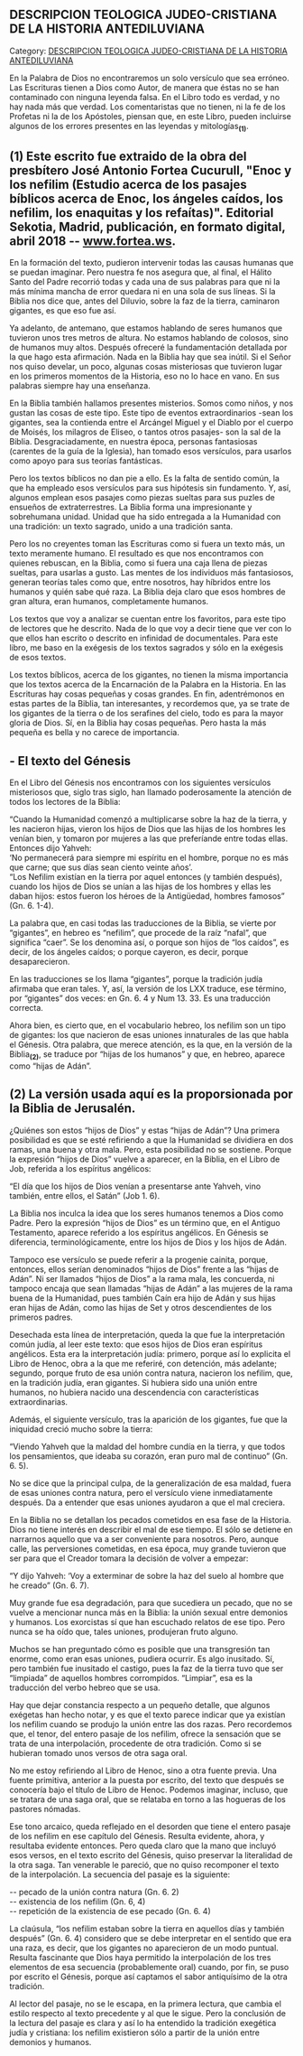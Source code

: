 ## DESCRIPCION TEOLOGICA JUDEO-CRISTIANA DE LA HISTORIA ANTEDILUVIANA

Category: [DESCRIPCION TEOLOGICA JUDEO-CRISTIANA DE LA HISTORIA ANTEDILUVIANA](http://descubrircorrientes.com.ar/2012/index.php/4851-historia-desde-el-origen-hasta-1814/antes-de-la-historia/descripcion-teologica-judeo-cristiana-de-la-historia-antediluviana)

En la Palabra de Dios no encontraremos un solo versículo que sea erróneo. Las Escrituras tienen a Dios como Autor, de manera que éstas no se han contaminado con ninguna leyenda falsa. En el Libro todo es verdad, y no hay nada más que verdad. Los comentaristas que no tienen, ni la fe de los Profetas ni la de los Apóstoles, piensan que, en este Libro, pueden incluirse algunos de los errores presentes en las leyendas y mitologías<sub><strong>(1)</strong></sub>.

## **(1) Este escrito fue extraido de la obra del presbítero José Antonio Fortea Cucurull, "Enoc y los nefilim (Estudio acerca de los pasajes bíblicos acerca de Enoc, los ángeles caídos, los nefilim, los enaquitas y los refaítas)". Editorial Sekotia, Madrid, publicación, en formato digital, abril 2018 -- www.fortea.ws.**

En la formación del texto, pudieron intervenir todas las causas humanas que se puedan imaginar. Pero nuestra fe nos asegura que, al final, el Hálito Santo del Padre recorrió todas y cada una de sus palabras para que ni la más mínima mancha de error quedara ni en una sola de sus líneas. Si la Biblia nos dice que, antes del Diluvio, sobre la faz de la tierra, caminaron gigantes, es que eso fue así.

Ya adelanto, de antemano, que estamos hablando de seres humanos que tuvieron unos tres metros de altura. No estamos hablando de colosos, sino de humanos muy altos. Después ofreceré la fundamentación detallada por la que hago esta afirmación. Nada en la Biblia hay que sea inútil. Si el Señor nos quiso develar, un poco, algunas cosas misteriosas que tuvieron lugar en los primeros momentos de la Historia, eso no lo hace en vano. En sus palabras siempre hay una enseñanza.

En la Biblia también hallamos presentes misterios. Somos como niños, y nos gustan las cosas de este tipo. Este tipo de eventos extraordinarios -sean los gigantes, sea la contienda entre el Arcángel Miguel y el Diablo por el cuerpo de Moisés, los milagros de Eliseo, o tantos otros pasajes- son la sal de la Biblia. Desgraciadamente, en nuestra época, personas fantasiosas (carentes de la guía de la Iglesia), han tomado esos versículos, para usarlos como apoyo para sus teorías fantásticas.

Pero los textos bíblicos no dan pie a ello. Es la falta de sentido común, la que ha empleado esos versículos para sus hipótesis sin fundamento. Y, así, algunos emplean esos pasajes como piezas sueltas para sus puzles de ensueños de extraterrestres. La Biblia forma una impresionante y sobrehumana unidad. Unidad que ha sido entregada a la Humanidad con una tradición: un texto sagrado, unido a una tradición santa.

Pero los no creyentes toman las Escrituras como si fuera un texto más, un texto meramente humano. El resultado es que nos encontramos con quienes rebuscan, en la Biblia, como si fuera una caja llena de piezas sueltas, para usarlas a gusto. Las mentes de los individuos más fantasiosos, generan teorías tales como que, entre nosotros, hay híbridos entre los humanos y quién sabe qué raza. La Biblia deja claro que esos hombres de gran altura, eran humanos, completamente humanos.

Los textos que voy a analizar se cuentan entre los favoritos, para este tipo de lectores que he descrito. Nada de lo que voy a decir tiene que ver con lo que ellos han escrito o descrito en infinidad de documentales. Para este libro, me baso en la exégesis de los textos sagrados y sólo en la exégesis de esos textos.

Los textos bíblicos, acerca de los gigantes, no tienen la misma importancia que los textos acerca de la Encarnación de la Palabra en la Historia. En las Escrituras hay cosas pequeñas y cosas grandes. En fin, adentrémonos en estas partes de la Biblia, tan interesantes, y recordemos que, ya se trate de los gigantes de la tierra o de los serafines del cielo, todo es para la mayor gloria de Dios. Sí, en la Biblia hay cosas pequeñas. Pero hasta la más pequeña es bella y no carece de importancia.

## **\- El texto del Génesis**

En el Libro del Génesis nos encontramos con los siguientes versículos misteriosos que, siglo tras siglo, han llamado poderosamente la atención de todos los lectores de la Biblia:

“Cuando la Humanidad comenzó a multiplicarse sobre la haz de la tierra, y les nacieron hijas, vieron los hijos de Dios que las hijas de los hombres les venían bien, y tomaron por mujeres a las que preferíande entre todas ellas. Entonces dijo Yahveh:  
‘No permanecerá para siempre mi espíritu en el hombre, porque no es más que carne; que sus días sean ciento veinte años’.  
“Los Nefilim existían en la tierra por aquel entonces (y también después), cuando los hijos de Dios se unían a las hijas de los hombres y ellas les daban hijos: estos fueron los héroes de la Antigüedad, hombres famosos” (Gn. 6. 1-4).

La palabra que, en casi todas las traducciones de la Biblia, se vierte por “gigantes”, en hebreo es “nefilim”, que procede de la raíz “nafal”, que significa “caer”. Se los denomina así, o porque son hijos de “los caídos”, es decir, de los ángeles caídos; o porque cayeron, es decir, porque desaparecieron.

En las traducciones se los llama “gigantes”, porque la tradición judía afirmaba que eran tales. Y, así, la versión de los LXX traduce, ese término, por “gigantes” dos veces: en Gn. 6. 4 y Num 13. 33. Es una traducción correcta.

Ahora bien, es cierto que, en el vocabulario hebreo, los nefilim son un tipo de gigantes: los que nacieron de esas uniones innaturales de las que habla el Génesis. Otra palabra, que merece atención, es la que, en la versión de la Biblia<sub><strong>(2)</strong></sub>, se traduce por “hijas de los humanos” y que, en hebreo, aparece como “hijas de Adán”.

## **(2) La versión usada aquí es la proporsionada por la Biblia de Jerusalén.**

¿Quiénes son estos “hijos de Dios” y estas “hijas de Adán”? Una primera posibilidad es que se esté refiriendo a que la Humanidad se dividiera en dos ramas, una buena y otra mala. Pero, esta posibilidad no se sostiene. Porque la expresión “hijos de Dios” vuelve a aparecer, en la Biblia, en el Libro de Job, referida a los espíritus angélicos:

“El día que los hijos de Dios venían a presentarse ante Yahveh, vino también, entre ellos, el Satán” (Job 1. 6).

La Biblia nos inculca la idea que los seres humanos tenemos a Dios como Padre. Pero la expresión “hijos de Dios” es un término que, en el Antiguo Testamento, aparece referido a los espíritus angélicos. En Génesis se diferencia, terminológicamente, entre los hijos de Dios y los hijos de Adán.

Tampoco ese versículo se puede referir a la progenie cainita, porque, entonces, ellos serían denominados “hijos de Dios” frente a las “hijas de Adán”. Ni ser llamados “hijos de Dios” a la rama mala, les concuerda, ni tampoco encaja que sean llamadas “hijas de Adán” a las mujeres de la rama buena de la Humanidad, pues también Caín era hijo de Adán y sus hijas eran hijas de Adán, como las hijas de Set y otros descendientes de los primeros padres.

Desechada esta línea de interpretación, queda la que fue la interpretación común judía, al leer este texto: que esos hijos de Dios eran espíritus angélicos. Esta era la interpretación judía: primero, porque así lo explicita el Libro de Henoc, obra a la que me referiré, con detención, más adelante; segundo, porque fruto de esa unión contra natura, nacieron los nefilim, que, en la tradición judía, eran gigantes. Si hubiera sido una unión entre humanos, no hubiera nacido una descendencia con características extraordinarias.

Además, el siguiente versículo, tras la aparición de los gigantes, fue que la iniquidad creció mucho sobre la tierra:

“Viendo Yahveh que la maldad del hombre cundía en la tierra, y que todos los pensamientos, que ideaba su corazón, eran puro mal de continuo” (Gn. 6. 5).

No se dice que la principal culpa, de la generalización de esa maldad, fuera de esas uniones contra natura, pero el versículo viene inmediatamente después. Da a entender que esas uniones ayudaron a que el mal creciera.

En la Biblia no se detallan los pecados cometidos en esa fase de la Historia. Dios no tiene interés en describir el mal de ese tiempo. El sólo se detiene en narrarnos aquello que va a ser conveniente para nosotros. Pero, aunque calle, las perversiones cometidas, en esa época, muy grande tuvieron que ser para que el Creador tomara la decisión de volver a empezar:

“Y dijo Yahveh: ‘Voy a exterminar de sobre la haz del suelo al hombre que he creado” (Gn. 6. 7).

Muy grande fue esa degradación, para que sucediera un pecado, que no se vuelve a mencionar nunca más en la Biblia: la unión sexual entre demonios y humanos. Los exorcistas sí que han escuchado relatos de ese tipo. Pero nunca se ha oído que, tales uniones, produjeran fruto alguno.

Muchos se han preguntado cómo es posible que una transgresión tan enorme, como eran esas uniones, pudiera ocurrir. Es algo inusitado. Sí, pero también fue inusitado el castigo, pues la faz de la tierra tuvo que ser “limpiada” de aquellos hombres corrompidos. “Limpiar”, esa es la traducción del verbo hebreo que se usa.

Hay que dejar constancia respecto a un pequeño detalle, que algunos exégetas han hecho notar, y es que el texto parece indicar que ya existían los nefilim cuando se produjo la unión entre las dos razas. Pero recordemos que, el tenor, del entero pasaje de los nefilim, ofrece la sensación que se trata de una interpolación, procedente de otra tradición. Como si se hubieran tomado unos versos de otra saga oral.

No me estoy refiriendo al Libro de Henoc, sino a otra fuente previa. Una fuente primitiva, anterior a la puesta por escrito, del texto que después se conocería bajo el título de Libro de Henoc. Podemos imaginar, incluso, que se tratara de una saga oral, que se relataba en torno a las hogueras de los pastores nómadas.

Ese tono arcaico, queda reflejado en el desorden que tiene el entero pasaje de los nefilim en ese capítulo del Génesis. Resulta evidente, ahora, y resultaba evidente entonces. Pero queda claro que la mano que incluyó esos versos, en el texto escrito del Génesis, quiso preservar la literalidad de la otra saga. Tan venerable le pareció, que no quiso recomponer el texto de la interpolación. La secuencia del pasaje es la siguiente:

\-- pecado de la unión contra natura (Gn. 6. 2)  
\-- existencia de los nefilim (Gn. 6, 4)  
\-- repetición de la existencia de ese pecado (Gn. 6. 4)

La claúsula, “los nefilim estaban sobre la tierra en aquellos días y también después” (Gn. 6. 4) considero que se debe interpretar en el sentido que era una raza, es decir, que los gigantes no aparecieron de un modo puntual. Resulta fascinante que Dios haya permitido la interpolación de los tres elementos de esa secuencia (probablemente oral) cuando, por fin, se puso por escrito el Génesis, porque así captamos el sabor antiquísimo de la otra tradición.

Al lector del pasaje, no se le escapa, en la primera lectura, que cambia el estilo respecto al texto precedente y al que le sigue. Pero la conclusión de la lectura del pasaje es clara y así lo ha entendido la tradición exegética judía y cristiana: los nefilim existieron sólo a partir de la unión entre demonios y humanos.

